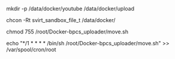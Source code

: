 

mkdir -p /data/docker/youtube /data/docker/upload

chcon -Rt svirt_sandbox_file_t /data/docker/

chmod 755 /root/Docker-bpcs_uploader/move.sh

echo "*/1 * * * * /bin/sh /root/Docker-bpcs_uploader/move.sh" >> /var/spool/cron/root
